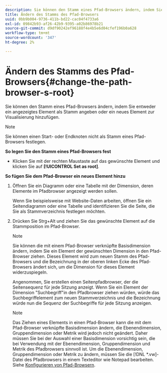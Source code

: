 ```yaml
---
description: Sie können den Stamm eines Pfad-Browsers ändern, indem Sie entweder ein angezeigtes Element als Stamm angeben oder ein neues Element zur Visualisierung hinzufügen.
title: Ändern des Stamms des Pfad-Browsers
uuid: 0bb9b004-9736-411b-bd22-cac04f4733a6
exl-id: 09842b93-af26-42b9-9395-a02b86978b21
source-git-commit: d9df90242ef96188f4e4b5e6d04cfef196b0a628
workflow-type: tm+mt
source-wordcount: '347'
ht-degree: 2%

---
```


# Ändern des Stamms des Pfad-Browsers{#change-the-path-browser-s-root}

Sie können den Stamm eines Pfad-Browsers ändern, indem Sie entweder ein angezeigtes Element als Stamm angeben oder ein neues Element zur Visualisierung hinzufügen.

>[!NOTE]
>
>Sie können einen Start- oder Endknoten nicht als Stamm eines Pfad-Browsers festlegen.

**So legen Sie den Stamm eines Pfad-Browsers fest**

* Klicken Sie mit der rechten Maustaste auf das gewünschte Element und klicken Sie auf **[!UICONTROL Set as root]**.

**So fügen Sie dem Pfad-Browser ein neues Element hinzu**

1. Öffnen Sie ein Diagramm oder eine Tabelle mit der Dimension, deren Elemente im Pfadbrowser angezeigt werden sollen.

   Wenn Sie beispielsweise mit Website-Daten arbeiten, öffnen Sie ein Seitendiagramm oder eine Tabelle und identifizieren Sie die Seite, die Sie als Stammverzeichnis festlegen möchten.

1. Drücken Sie Strg+Alt und ziehen Sie das gewünschte Element auf die Stammposition im Pfad-Browser.

   >[!NOTE]
   >
   >Sie können die mit einem Pfad-Browser verknüpfte Basisdimension ändern, indem Sie ein Element der gewünschten Dimension in den Pfad-Browser ziehen. Dieses Element wird zum neuen Stamm des Pfad-Browsers und die Bezeichnung in der oberen linken Ecke des Pfad-Browsers ändert sich, um die Dimension für dieses Element widerzuspiegeln.

   Angenommen, Sie erstellen einen Seitenpfadbrowser, der die Seitensequenz für jede Sitzung anzeigt. Wenn Sie ein Element der Dimension &quot;Suchbegriff&quot;in den Pfadbrowser ziehen würden, würde das Suchbegriffelement zum neuen Stammverzeichnis und die Bezeichnung würde nun die Sequenz der Suchbegriffe für jede Sitzung anzeigen.

   >[!NOTE]
   >
   >Das Ziehen eines Elements in einen Pfad-Browser kann die mit dem Pfad-Browser verknüpfte Basisdimension ändern, die Ebenendimension, Gruppendimension oder Metrik wird jedoch nicht geändert. Daher müssen Sie bei der Auswahl einer Basisdimension vorsichtig sein, die bei Verwendung mit der Ebenendimension, Gruppendimension und Metrik des Pfadbrowsers sinnvoll ist. Um die Ebenendimension, Gruppendimension oder Metrik zu ändern, müssen Sie die [!DNL *.vw]-Datei des Pfadbrowsers in einem Texteditor wie Notepad bearbeiten. Siehe [Konfigurieren von Pfad-Browsern](../../../../home/c-get-started/c-intf-anlys-ftrs/t-config-path-brwsr.md#task-bbb3ddaa140a414f984b697c2b8202a3).
